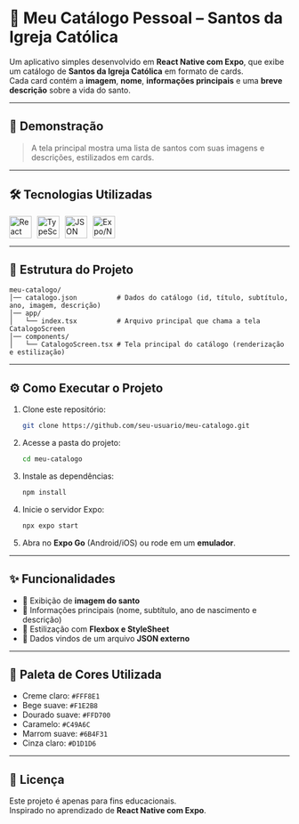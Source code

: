 # 📖 Meu Catálogo Pessoal – Santos da Igreja Católica

Um aplicativo simples desenvolvido em **React Native com Expo**, que exibe um catálogo de **Santos da Igreja Católica** em formato de cards.  
Cada card contém a **imagem**, **nome**, **informações principais** e uma **breve descrição** sobre a vida do santo.

---

## 📱 Demonstração

> A tela principal mostra uma lista de santos com suas imagens e descrições, estilizados em cards.

---

## 🛠️ Tecnologias Utilizadas

<div style="display: flex; gap: 10px;">
  <img src="https://cdn.jsdelivr.net/gh/devicons/devicon/icons/react/react-original.svg" width="40" height="40" alt="React Native"/>
  <img src="https://cdn.jsdelivr.net/gh/devicons/devicon/icons/typescript/typescript-original.svg" width="40" height="40" alt="TypeScript"/>
  <img src="https://cdn.jsdelivr.net/gh/devicons/devicon/icons/json/json-original.svg" width="40" height="40" alt="JSON"/>
  <img src="https://cdn.jsdelivr.net/gh/devicons/devicon/icons/npm/npm-original-wordmark.svg" width="40" height="40" alt="Expo/NPM"/>
</div>

---

## 📂 Estrutura do Projeto

```
meu-catalogo/
│── catalogo.json          # Dados do catálogo (id, título, subtítulo, ano, imagem, descrição)
│── app/
│   └── index.tsx          # Arquivo principal que chama a tela CatalogoScreen
│── components/
│   └── CatalogoScreen.tsx # Tela principal do catálogo (renderização e estilização)
```

---

## ⚙️ Como Executar o Projeto

1. Clone este repositório:
   ```bash
   git clone https://github.com/seu-usuario/meu-catalogo.git
   ```
2. Acesse a pasta do projeto:
   ```bash
   cd meu-catalogo
   ```
3. Instale as dependências:
   ```bash
   npm install
   ```
4. Inicie o servidor Expo:
   ```bash
   npx expo start
   ```
5. Abra no **Expo Go** (Android/iOS) ou rode em um **emulador**.

---

## ✨ Funcionalidades

- 📸 Exibição de **imagem do santo**  
- 📝 Informações principais (nome, subtítulo, ano de nascimento e descrição)  
- 🎨 Estilização com **Flexbox e StyleSheet**  
- 📂 Dados vindos de um arquivo **JSON externo**  

---

## 🎨 Paleta de Cores Utilizada

- Creme claro: `#FFF8E1`  
- Bege suave: `#F1E2B8`  
- Dourado suave: `#FFD700`  
- Caramelo: `#C49A6C`  
- Marrom suave: `#6B4F31`  
- Cinza claro: `#D1D1D6`  

---

## 📜 Licença

Este projeto é apenas para fins educacionais.  
Inspirado no aprendizado de **React Native com Expo**.  
